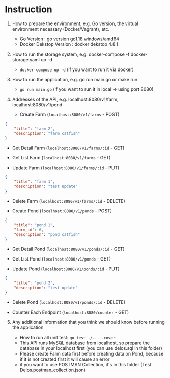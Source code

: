 # Instruction

1. How to prepare the environment, e.g. Go version, the virtual environment necessary (Docker/Vagrant), etc.

   - Go Version : go version go1.18 windows/amd64
   - Docker Dekstop Version : docker dekstop 4.8.1

2. How to run the storage system, e.g. docker-compose -f docker-storage.yaml up -d

   - ``docker-compose up -d`` (if you want to run it via docker)

3. How to run the application, e.g. go run main.go or make run

   - ``go run main.go`` (if you want to run it in local -> using port 8080)

4. Addresses of the API, e.g. localhost:8080/v1/farm, localhost:8080/v1/pond

   - Create Farm (``localhost:8080/v1/farms`` - POST)
```json
{
    "title": "farm 2",
    "description": "farm catfish"
}
```

   - Get Detail Farm (``localhost:8080/v1/farms/:id`` - GET)
 
   - Get List Farm (``localhost:8080/v1/farms`` - GET)
   
   - Update Farm (``localhost:8080/v1/farms/:id`` - PUT)
```json
{
    "title": "farm 1",
    "description": "test update"
}
```

   - Delete Farm (``localhost:8080/v1/farms/:id`` - DELETE)
   
   - Create Pond (``localhost:8080/v1/ponds`` - POST)
```json
{
    "title": "pond 1",
    "farm_id": 6,
    "description": "pond catfish"
}
```

   - Get Detail Pond (``localhost:8080/v1/ponds/:id`` - GET)
   
   - Get List Pond (``localhost:8080/v1/ponds`` - GET)
   
   - Update Pond (``localhost:8080/v1/ponds/:id`` - PUT)
```json
{
    "title": "pond 2",
    "description": "test update"
}
```

   - Delete Pond (``localhost:8080/v1/ponds/:id`` - DELETE)
   
   - Counter Each Endpoint (``localhost:8080/counter`` - GET)


5. Any additional information that you think we should know before running the application

   - How to run all unit test:  ``go test ./... -cover``
   - This API runs MySQL database from localhost, so prepare the database in your localhost first (you can use delos.sql in this folder)
   - Please create Farm data first before creating data on Pond, because if it is not created first it will cause an error
   - if you want to use POSTMAN Collection, it's in this folder (Test Delos.postman_collection.json)
